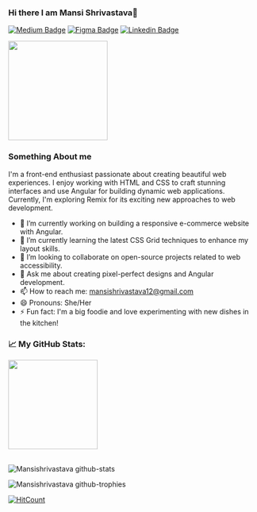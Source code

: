 ### Hi there I am Mansi Shrivastava👋
[![Medium Badge](https://img.shields.io/badge/medium-%2312100E.svg?&style=for-square&logo=medium&logoColor=white)](https://medium.com/@mansishrivastava12)
[![Figma Badge](https://img.shields.io/badge/Figma-F24E1E.svg?style=for-the-badge&logo=Figma&logoColor=white)](https://www.figma.com/@mansi_shrivasta)
[![Linkedin Badge](https://img.shields.io/badge/LinkedIn-0077B5?style=for-the-badge&logo=linkedin&logoColor=white)](https://www.linkedin.com/in/mansi-shrivastava)

<img src="https://media.giphy.com/media/L1R1tvI9svkIWwpVYr/giphy.gif" width="200" >



### Something About me 

I'm a front-end enthusiast passionate about creating beautiful web experiences. I enjoy working with HTML and CSS to craft stunning interfaces and use Angular for building dynamic web applications. Currently, I'm exploring Remix for its exciting new approaches to web development.


- 🔭 I’m currently working on building a responsive e-commerce website with Angular.
- 🌱 I’m currently learning the latest CSS Grid techniques to enhance my layout skills.
- 👯 I’m looking to collaborate on open-source projects related to web accessibility.
- 💬 Ask me about creating pixel-perfect designs and Angular development.
- 📫 How to reach me: mansishrivastava12@gmail.com
- 😄 Pronouns: She/Her
- ⚡ Fun fact: I'm a big foodie and love experimenting with new dishes in the kitchen!



### 📈 My GitHub Stats:

<img height="180em" src="https://github-readme-stats.vercel.app/api?username=Mansishrivastava&show_icons=true&hide_border=true&&count_private=true&include_all_commits=true" /><br><br>

![Mansishrivastava github-stats](https://stats.dooboo.io/api/github-stats-advanced?login=Mansishrivastava)


![Mansishrivastava github-trophies](https://stats.dooboo.io/api/github-trophies?login=Mansishrivastava)


[![HitCount](https://hits.dwyl.com/Mansishrivastava/Mansishrivastava/Mansishrivastava.svg?style=flat-square)](http://hits.dwyl.com/Mansishrivastava/Mansishrivastava/Mansishrivastava)


<!--
**Mansishrivastava/Mansishrivastava** is a ✨ _special_ ✨ repository because its `README.md` (this file) appears on your GitHub profile.

Here are some ideas to get you started:

- 🔭 I’m currently working on ...
- 🌱 I’m currently learning ...
- 👯 I’m looking to collaborate on ...
- 🤔 I’m looking for help with ...
- 💬 Ask me about ...
- 📫 How to reach me: ...
- 😄 Pronouns: ...
- ⚡ Fun fact: ...
-->

